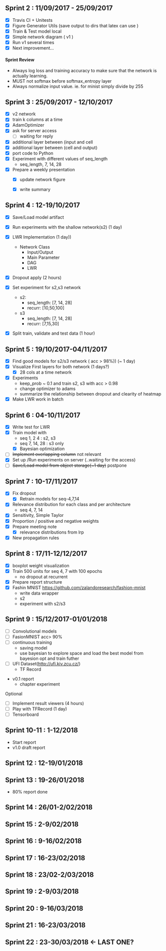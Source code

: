 ## Sprint 2 : 11/09/2017 - 25/09/2017
- [x] Travis CI + Unitests
- [x] Figure Generator Utils (save output to dirs that latex can use )
- [x] Train & Test model local
- [x] Simple network diagram ( v1 )
- [x] Run v1 several times
- [x] Next improvement...

#### Sprint Review
- Always log loss and training accuracy to make sure that the network is actually learning.
- MUST not softmax before softmax_entropy layer
- Always normalize input value. ie. for minist simply divide by 255


## Sprint 3 : 25/09/2017 - 12/10/2017
- [x] v2 network 
- [x] train k columns at a time
- [x] AdamOptimizer
- [x] ask for server access
    - [ ] waiting for reply
- [x] additional layer between (input and cell
- [x] additional layer between (cell and output)
- [x] port code to Python 
- [x] Experiment with different values of seq_length
    - seq_length, 7, 14, 28
- [x] Prepare a weekly presentation
    - [x] update network figure
    - [x] write summary


## Sprint 4 : 12-19/10/2017
- [x] Save/Load model artifact
- [x] Run experiments with the shallow network(s2) (1 day)
- [X] LWR Implementation (1 day))
    - Network Class
        - Input/Output
        - Main Parameter
        - DAG
        - LWR
           
- [x] Dropout apply (2 hours)
- [x] Set experiment for s2,s3 network
    - s2:
        - seq_length: [7, 14, 28]
        - recurr: [10,50,100]
    - s3
        - seq_length: [7, 14, 28]
        - recurr: [7,15,30]
- [x] Split train, validate and test data (1 hour)

## Sprint 5 : 19/10/2017-04/11/2017
- [x] Find  good models for s2/s3 network ( acc > 98%)) (~ 1 day)
- [x] Visualize First layers for both network (1 days?)
    - [x] 28 cols at a time network 
- [x] Experiments
    - keep_prob ~ 0.1 and train s2, s3 with acc > 0.98
    - change optimizer to adams
    - summarize the relationship between dropout and clearity of heatmap
- [x] Make LWR work in batch

## Sprint 6 : 04-10/11/2017
- [x] Write test for LWR
- [x] Train model with 
    - seq 1, 2 4 : s2, s3
    - seq 7, 14, 28 : s3 only 
    - [x] Bayesian optimization
- [ ] ~~Implement overlapping column~~ not relevant
- [x] Set up /Run experiments on server (..waiting for the access)
- [ ] ~~Save/Load model from object storage(~1 day)~~ postpone

## Sprint 7 : 10-17/11/2017
- [x] Fix dropout
    - [x] Retrain models for seq-4,7,14
- [x] Relevance distribution for each class and per architecture
    - seq 4, 7, 14
- [x] Sensitivity, Simple Taylor
- [x] Proportion / positive and negative weights 
- [x] Prepare meeting note
    - [x] relevance distributions from lrp
- [x] New propagation rules

## Sprint 8 : 17/11-12/12/2017
- [x] boxplot weight visualization
- [x] Train 500 units for seq 4, 7 with 100 epochs
    - no dropout at recurrent
- [x] Prepare report structure
- [x] Fashin MNIST https://github.com/zalandoresearch/fashion-mnist
    - write data wrapper
    - s2
    - experiment with s2/s3

## Sprint 9 : 15/12/2017-01/01/2018
- [ ] Convolutional models
- [ ] FasionMNIST acc> 90%
- [ ] continuous training
    - saving model
    - use bayesian to explore space and load the best model from bayesion opt and train futher
- [ ] UFI Dataset(http://ufi.kiv.zcu.cz/)
    - TF Record 
- v0.1 report
    - chapter experiment
    
Optional
- [ ] Implement result viewers (4 hours)
- [ ] Play with TFRecord (1 day)
- [ ] Tensorboard

## Sprint 10-11 : 1-12/2018
- Start report
- v1.0 draft report

## Sprint 12 : 12-19/01/2018
## Sprint 13 : 19-26/01/2018
- 80% report done

## Sprint 14 : 26/01-2/02/2018
## Sprint 15 : 2-9/02/2018
## Sprint 16 : 9-16/02/2018
## Sprint 17 : 16-23/02/2018

## Sprint 18 : 23/02-2/03/2018
## Sprint 19 : 2-9/03/2018
## Sprint 20 : 9-16/03/2018
## Sprint 21 : 16-23/03/2018

## Sprint 22 : 23-30/03/2018 <- LAST ONE?


